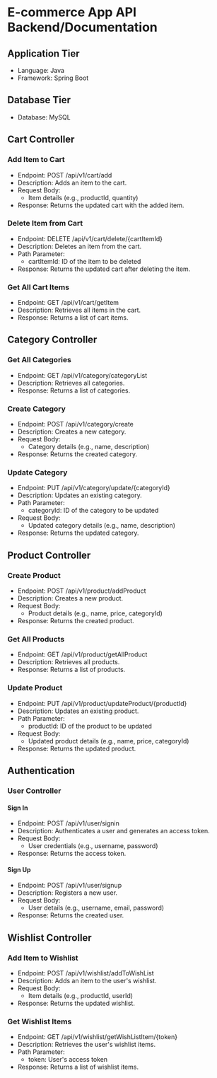 # E-commerce App API Backend/Documentation

## Application Tier
- Language: Java
- Framework: Spring Boot

## Database Tier
- Database: MySQL

## Cart Controller
### Add Item to Cart
- Endpoint: POST /api/v1/cart/add
- Description: Adds an item to the cart.
- Request Body:
  - Item details (e.g., productId, quantity)
- Response: Returns the updated cart with the added item.

### Delete Item from Cart
- Endpoint: DELETE /api/v1/cart/delete/{cartItemId}
- Description: Deletes an item from the cart.
- Path Parameter:
  - cartItemId: ID of the item to be deleted
- Response: Returns the updated cart after deleting the item.

### Get All Cart Items
- Endpoint: GET /api/v1/cart/getItem
- Description: Retrieves all items in the cart.
- Response: Returns a list of cart items.

## Category Controller
### Get All Categories
- Endpoint: GET /api/v1/category/categoryList
- Description: Retrieves all categories.
- Response: Returns a list of categories.

### Create Category
- Endpoint: POST /api/v1/category/create
- Description: Creates a new category.
- Request Body:
  - Category details (e.g., name, description)
- Response: Returns the created category.

### Update Category
- Endpoint: PUT /api/v1/category/update/{categoryId}
- Description: Updates an existing category.
- Path Parameter:
  - categoryId: ID of the category to be updated
- Request Body:
  - Updated category details (e.g., name, description)
- Response: Returns the updated category.

## Product Controller
### Create Product
- Endpoint: POST /api/v1/product/addProduct
- Description: Creates a new product.
- Request Body:
  - Product details (e.g., name, price, categoryId)
- Response: Returns the created product.

### Get All Products
- Endpoint: GET /api/v1/product/getAllProduct
- Description: Retrieves all products.
- Response: Returns a list of products.

### Update Product
- Endpoint: PUT /api/v1/product/updateProduct/{productId}
- Description: Updates an existing product.
- Path Parameter:
  - productId: ID of the product to be updated
- Request Body:
  - Updated product details (e.g., name, price, categoryId)
- Response: Returns the updated product.

## Authentication
### User Controller
#### Sign In
- Endpoint: POST /api/v1/user/signin
- Description: Authenticates a user and generates an access token.
- Request Body:
  - User credentials (e.g., username, password)
- Response: Returns the access token.

#### Sign Up
- Endpoint: POST /api/v1/user/signup
- Description: Registers a new user.
- Request Body:
  - User details (e.g., username, email, password)
- Response: Returns the created user.

## Wishlist Controller
### Add Item to Wishlist
- Endpoint: POST /api/v1/wishlist/addToWishList
- Description: Adds an item to the user's wishlist.
- Request Body:
  - Item details (e.g., productId, userId)
- Response: Returns the updated wishlist.

### Get Wishlist Items
- Endpoint: GET /api/v1/wishlist/getWishListItem/{token}
- Description: Retrieves the user's wishlist items.
- Path Parameter:
  - token: User's access token
- Response: Returns a list of wishlist items.

